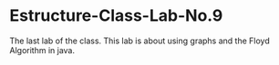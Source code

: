 # Estructure-Class-Lab-No.9
The last lab of the class. This lab is about using graphs and the Floyd Algorithm in java.
